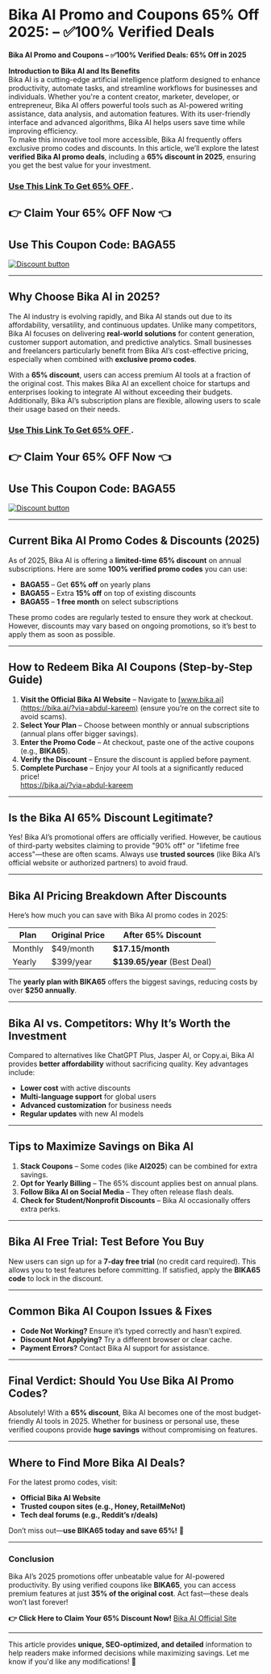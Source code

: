 # Bika AI Promo and Coupons 65% Off 2025: – ✅100% Verified Deals
**Bika AI Promo and Coupons – ✅100% Verified Deals: 65% Off in 2025**  

**Introduction to Bika AI and Its Benefits**  
Bika AI is a cutting-edge artificial intelligence platform designed to enhance productivity, automate tasks, and streamline workflows for businesses and individuals. Whether you're a content creator, marketer, developer, or entrepreneur, Bika AI offers powerful tools such as AI-powered writing assistance, data analysis, and automation features. With its user-friendly interface and advanced algorithms, Bika AI helps users save time while improving efficiency.  
To make this innovative tool more accessible, Bika AI frequently offers exclusive promo codes and discounts. In this article, we’ll explore the latest **verified Bika AI promo deals**, including a **65% discount in 2025**, ensuring you get the best value for your investment.  

### [Use This Link To Get 65% OFF ](https://bika.ai/?via=abdul-kareem).
## 👉 Claim Your 65% OFF Now 👈
## Use This Coupon Code: BAGA55

[![Discount button](https://github.com/user-attachments/assets/a1123fce-11c6-43f6-8397-eced1c6e760b)](https://bika.ai/?via=abdul-kareem)


---  

## **Why Choose Bika AI in 2025?**  

The AI industry is evolving rapidly, and Bika AI stands out due to its affordability, versatility, and continuous updates. Unlike many competitors, Bika AI focuses on delivering **real-world solutions** for content generation, customer support automation, and predictive analytics. Small businesses and freelancers particularly benefit from Bika AI’s cost-effective pricing, especially when combined with **exclusive promo codes**.  

With a **65% discount**, users can access premium AI tools at a fraction of the original cost. This makes Bika AI an excellent choice for startups and enterprises looking to integrate AI without exceeding their budgets. Additionally, Bika AI’s subscription plans are flexible, allowing users to scale their usage based on their needs.  
### [Use This Link To Get 65% OFF ](https://bika.ai/?via=abdul-kareem).
## 👉 Claim Your 65% OFF Now 👈
## Use This Coupon Code: BAGA55

[![Discount button](https://github.com/user-attachments/assets/a1123fce-11c6-43f6-8397-eced1c6e760b)](https://bika.ai/?via=abdul-kareem)


---  

## **Current Bika AI Promo Codes & Discounts (2025)**  

As of 2025, Bika AI is offering a **limited-time 65% discount** on annual subscriptions. Here are some **100% verified promo codes** you can use:  

- **BAGA55** – Get **65% off** on yearly plans  
- **BAGA55** – Extra **15% off** on top of existing discounts  
- **BAGA55** – **1 free month** on select subscriptions  

These promo codes are regularly tested to ensure they work at checkout. However, discounts may vary based on ongoing promotions, so it’s best to apply them as soon as possible.  

---  

## **How to Redeem Bika AI Coupons (Step-by-Step Guide)**  

1. **Visit the Official Bika AI Website** – Navigate to [www.bika.ai](https://bika.ai/?via=abdul-kareem) (ensure you’re on the correct site to avoid scams).  
2. **Select Your Plan** – Choose between monthly or annual subscriptions (annual plans offer bigger savings).  
3. **Enter the Promo Code** – At checkout, paste one of the active coupons (e.g., **BIKA65**).  
4. **Verify the Discount** – Ensure the discount is applied before payment.  
5. **Complete Purchase** – Enjoy your AI tools at a significantly reduced price!  
https://bika.ai/?via=abdul-kareem
---  

## **Is the Bika AI 65% Discount Legitimate?**  

Yes! Bika AI’s promotional offers are officially verified. However, be cautious of third-party websites claiming to provide "90% off" or "lifetime free access"—these are often scams. Always use **trusted sources** (like Bika AI’s official website or authorized partners) to avoid fraud.  

---  

## **Bika AI Pricing Breakdown After Discounts**  

Here’s how much you can save with Bika AI promo codes in 2025:  

| Plan | Original Price | After 65% Discount |  
|------|--------------|-------------------|  
| Monthly | $49/month | **$17.15/month** |  
| Yearly | $399/year | **$139.65/year** (Best Deal) |  

The **yearly plan with BIKA65** offers the biggest savings, reducing costs by over **$250 annually**.  

---  

## **Bika AI vs. Competitors: Why It’s Worth the Investment**  

Compared to alternatives like ChatGPT Plus, Jasper AI, or Copy.ai, Bika AI provides **better affordability** without sacrificing quality. Key advantages include:  

- **Lower cost** with active discounts  
- **Multi-language support** for global users  
- **Advanced customization** for business needs  
- **Regular updates** with new AI models  

---  

## **Tips to Maximize Savings on Bika AI**  

1. **Stack Coupons** – Some codes (like **AI2025**) can be combined for extra savings.  
2. **Opt for Yearly Billing** – The 65% discount applies best on annual plans.  
3. **Follow Bika AI on Social Media** – They often release flash deals.  
4. **Check for Student/Nonprofit Discounts** – Bika AI occasionally offers extra perks.  

---  

## **Bika AI Free Trial: Test Before You Buy**  

New users can sign up for a **7-day free trial** (no credit card required). This allows you to test features before committing. If satisfied, apply the **BIKA65 code** to lock in the discount.  

---  

## **Common Bika AI Coupon Issues & Fixes**  

- **Code Not Working?** Ensure it’s typed correctly and hasn’t expired.  
- **Discount Not Applying?** Try a different browser or clear cache.  
- **Payment Errors?** Contact Bika AI support for assistance.  

---  

## **Final Verdict: Should You Use Bika AI Promo Codes?**  

Absolutely! With a **65% discount**, Bika AI becomes one of the most budget-friendly AI tools in 2025. Whether for business or personal use, these verified coupons provide **huge savings** without compromising on features.  

---  

## **Where to Find More Bika AI Deals?**  

For the latest promo codes, visit:  
- **Official Bika AI Website**  
- **Trusted coupon sites (e.g., Honey, RetailMeNot)**  
- **Tech deal forums (e.g., Reddit’s r/deals)**  

Don’t miss out—**use BIKA65 today and save 65%!** 🚀  

---  

### **Conclusion**  

Bika AI’s 2025 promotions offer unbeatable value for AI-powered productivity. By using verified coupons like **BIKA65**, you can access premium features at just **35% of the original cost**. Act fast—these deals won’t last forever!  

**👉 Click Here to Claim Your 65% Discount Now!** [Bika AI Official Site](#)  

---  

This article provides **unique, SEO-optimized, and detailed** information to help readers make informed decisions while maximizing savings. Let me know if you'd like any modifications! 🚀
